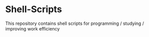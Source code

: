 # Shell-Scripts
This repository contains shell scripts for programming / studying / improving work efficiency
